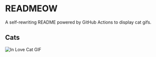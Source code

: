 # READMEOW

A self-rewriting README powered by GitHub Actions to display cat gifs.

## Cats

![In Love Cat GIF](https://media0.giphy.com/media/MDJ9IbxxvDUQM/200.gif?cid=9acd02damlrvlo0jfr2nmo3vd9hxxounrnx965yj54eybgt6&ep=v1_gifs_search&rid=200.gif&ct=g)
